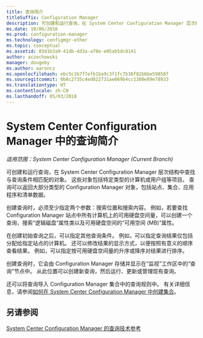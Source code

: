 ```yaml
---
title: 查询简介
titleSuffix: Configuration Manager
description: 可创建和运行查询，在 System Center Configuration Manager 层次结构中查找与查询条件相匹配的对象。
ms.date: 10/06/2016
ms.prod: configuration-manager
ms.technology: configmgr-other
ms.topic: conceptual
ms.assetid: 03d1b3a9-41db-4d3a-a70e-e05ab5dc8141
author: aczechowski
manager: dougeby
ms.author: aaroncz
ms.openlocfilehash: ebc5c1b7f7efb1ba9c3f1fc7b36f82b6be59858f
ms.sourcegitcommit: 0b0c2735c4ed822731ae069b4cc1380e89e78933
ms.translationtype: HT
ms.contentlocale: zh-CN
ms.lasthandoff: 05/03/2018
---
```

# <a name="introduction-to-queries-in-system-center-configuration-manager"></a>System Center Configuration Manager 中的查询简介

*适用范围：System Center Configuration Manager (Current Branch)*

可创建和运行查询，在 System Center Configuration Manager 层次结构中查找与查询条件相匹配的对象。 这些对象包括特定类型的计算机或用户组等项目。 查询可以返回大部分类型的 Configuration Manager 对象，包括站点、集合、应用程序和清单数据。  

 创建查询时，必须至少指定两个参数：搜索位置和搜索内容。 例如，若要查找 Configuration Manager 站点中所有计算机上的可用硬盘空间量，可以创建一个查询，搜索“逻辑磁盘”属性类以及可用硬盘空间的“可用空间 (MB)”属性。  

 在创建初始查询之后，可以指定其他查询条件。 例如，可以指定查询结果仅包括分配给指定站点的计算机。 还可以修改结果的显示方式，以便按照有意义的顺序查看结果。 例如，可以指定按可用硬盘空间量的升序或降序对结果进行排序。  

 创建查询时，它会由 Configuration Manager 存储并显示在“监视”工作区中的“查询”节点中。 从此位置可以创建新查询，然后运行、更新或管理现有查询。  

 还可以将查询导入 Configuration Manager 集合中的查询规则中。 有关详细信息，请参阅[如何在 System Center Configuration Manager 中创建集合](../../../core/clients/manage/collections/create-collections.md)。  

## <a name="see-also"></a>另请参阅  
 [System Center Configuration Manager 的查询技术参考](../../../core/servers/manage/queries-technical-reference.md)
